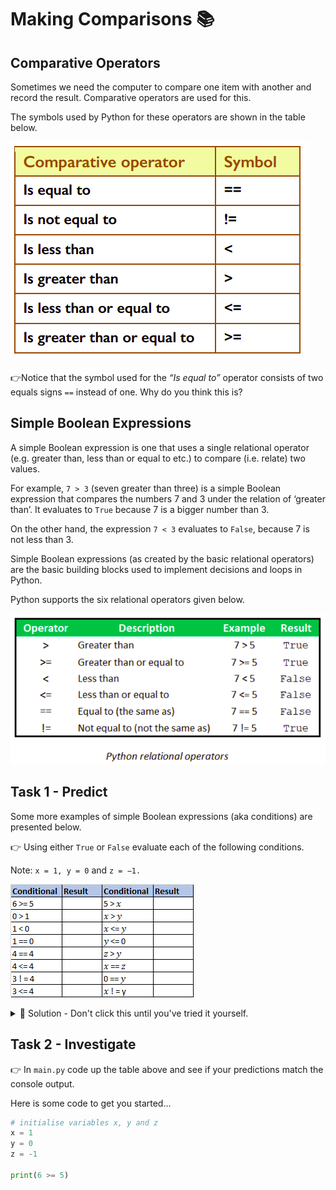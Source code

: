 # Making Comparisons 📚

## Comparative Operators
Sometimes we need the computer to compare one item with another and record the result. Comparative operators are used for this. 

The symbols used by Python for these operators are shown in the table below.

![image](image_5.png)

👉Notice that the symbol used for the *“Is equal to”* operator 
consists of two equals signs `==` instead of one. Why do you 
think this is?

## Simple Boolean Expressions

A simple Boolean expression is one that uses a single relational operator (e.g. greater than, less than or equal to etc.) to compare (i.e. relate) two values. 

For example, ``7 > 3`` (seven greater than three) is a simple Boolean expression that compares the numbers 7 and 3 under the relation of ‘greater than’. It evaluates to ``True`` because 7 is a bigger number than 3. 

On the other hand, the expression ``7 < 3`` evaluates to ``False``, because 7 is not less than 3.

Simple Boolean expressions (as created by the basic relational operators) are the basic 
building blocks used to implement decisions and loops in Python. 

Python supports the six relational operators given below.

![image](image_6.png)

## Task 1 - Predict
Some more examples of simple Boolean expressions (aka conditions) are presented below.

👉 Using either ``True`` or ``False`` evaluate each of the following conditions.



Note: ``x = 1, y = 0`` and ``z = −1.``

![image](image_7.png)

<details>
  <summary> 👀 Solution - Don't click this until you've tried it yourself.</summary>
  I can't believe you cheated!

  ![image](image_11.png)
  
  </details>


## Task 2 - Investigate
👉 In `main.py` code up the table above and see if your predictions match the console output.

Here is some code to get you started...

````py
# initialise variables x, y and z
x = 1
y = 0
z = -1

print(6 >= 5)

````




